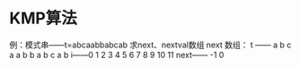


# KMP算法
例：模式串——t=abcaabbabcab
求next、nextval数组
next 数组：
t      ——     a b c a a b b a b c a b
       i——0 1 2 3  4 5 6 7 8 9 10 11
next—— -1 0 

<!--stackedit_data:
eyJoaXN0b3J5IjpbMTg1MDczNDQ4MF19
-->